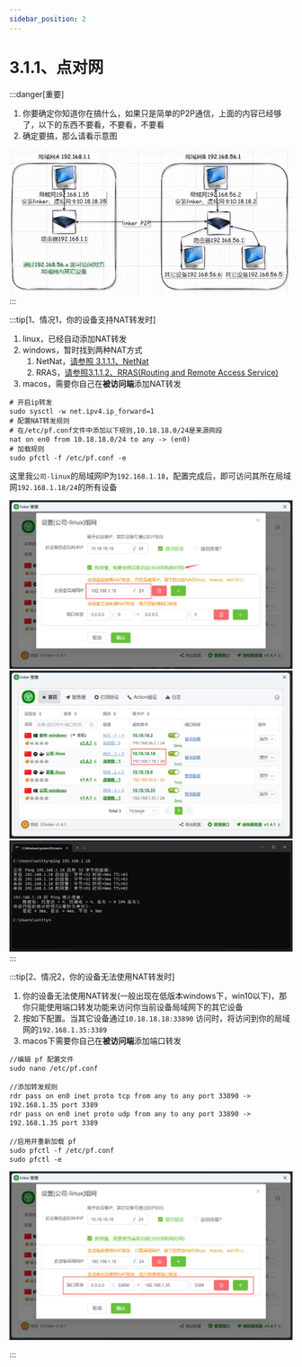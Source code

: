```yaml
---
sidebar_position: 2
---
```


# 3.1.1、点对网

:::danger[重要]
1. 你要确定你知道你在搞什么，如果只是简单的P2P通信，上面的内容已经够了，以下的东西不要看，不要看，不要看
2. 确定要搞，那么请看示意图

![Docusaurus Plushie](./img/tuntap12n.jpg)
:::

:::tip[1、情况1，你的设备支持NAT转发时]

1. linux，已经自动添加NAT转发
2. windows，暂时找到两种NAT方式
    1. NetNat，<a href="./3.1.1.1、NetNat">请参照 3.1.1.1、NetNat</a>
    2. RRAS，<a href="./3.1.1.2、RRAS">请参照3.1.1.2、RRAS(Routing and Remote Access Service)</a>
3. macos，需要你自己在**被访问端**添加NAT转发
```
# 开启ip转发
sudo sysctl -w net.ipv4.ip_forward=1
# 配置NAT转发规则
# 在/etc/pf.conf文件中添加以下规则,10.18.18.0/24是来源网段
nat on en0 from 10.18.18.0/24 to any -> (en0)
# 加载规则
sudo pfctl -f /etc/pf.conf -e
```

这里我`公司-linux`的局域网IP为`192.168.1.18`，配置完成后，即可访问其所在局域网`192.168.1.18/24`的所有设备

![Docusaurus Plushie](./img/tuntap12n-1.png)
![Docusaurus Plushie](./img/tuntap12n-2.png)
![Docusaurus Plushie](./img/tuntap12n-3.png)
:::




:::tip[2、情况2，你的设备无法使用NAT转发时]

1. 你的设备无法使用NAT转发(一般出现在低版本windows下，win10以下)，那你只能使用端口转发功能来访问你当前设备局域网下的其它设备
2. 按如下配置。当其它设备通过`10.18.18.18:33890` 访问时，将访问到你的局域网的`192.168.1.35:3389`
3. macos下需要你自己在**被访问端**添加端口转发
```
//编辑 pf 配置文件
sudo nano /etc/pf.conf

//添加转发规则
rdr pass on en0 inet proto tcp from any to any port 33890 -> 192.168.1.35 port 3389
rdr pass on en0 inet proto udp from any to any port 33890 -> 192.168.1.35 port 3389

//启用并重新加载 pf
sudo pfctl -f /etc/pf.conf
sudo pfctl -e
```

![Docusaurus Plushie](./img/tuntap-forward.png)

:::

